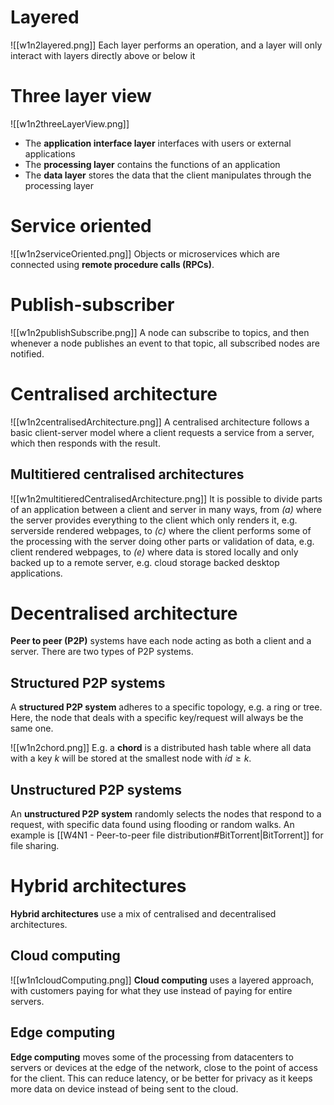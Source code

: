 # Layered
![[w1n2layered.png]]
Each layer performs an operation, and a layer will only interact with layers directly above or below it
# Three layer view
![[w1n2threeLayerView.png]]
- The **application interface layer** interfaces with users or external applications
- The **processing layer** contains the functions of an application
- The **data layer** stores the data that the client manipulates through the processing layer
# Service oriented
![[w1n2serviceOriented.png]]
Objects or microservices which are connected using **remote procedure calls (RPCs)**.
# Publish-subscriber
![[w1n2publishSubscribe.png]]
A node can subscribe to topics, and then whenever a node publishes an event to that topic, all subscribed nodes are notified.
# Centralised architecture
![[w1n2centralisedArchitecture.png]]
A centralised architecture follows a basic client-server model where a client requests a service from a server, which then responds with the result.
## Multitiered centralised architectures
![[w1n2multitieredCentralisedArchitecture.png]]
It is possible to divide parts of an application between a client and server in many ways, from *(a)* where the server provides everything to the client which only renders it, e.g. serverside rendered webpages, to *(c)* where the client performs some of the processing with the server doing other parts or validation of data, e.g. client rendered webpages, to *(e)* where data is stored locally and only backed up to a remote server, e.g. cloud storage backed desktop applications.
# Decentralised architecture
**Peer to peer (P2P)** systems have each node acting as both a client and a server. There are two types of P2P systems.
## Structured P2P systems
A **structured P2P system** adheres to a specific topology, e.g. a ring or tree. Here, the node that deals with a specific key/request will always be the same one.

![[w1n2chord.png]]
E.g. a **chord** is a distributed hash table where all data with a key $k$ will be stored at the smallest node with $id\geq k$.
## Unstructured P2P systems
An **unstructured P2P system** randomly selects the nodes that respond to a request, with specific data found using flooding or random walks. An example is [[W4N1 - Peer-to-peer file distribution#BitTorrent|BitTorrent]] for file sharing.
# Hybrid architectures
**Hybrid architectures** use a mix of centralised and decentralised architectures.
## Cloud computing
![[w1n1cloudComputing.png]]
**Cloud computing** uses a layered approach, with customers paying for what they use instead of paying for entire servers.
## Edge computing
**Edge computing** moves some of the processing from datacenters to servers or devices at the edge of the network, close to the point of access for the client. This can reduce latency, or be better for privacy as it keeps more data on device instead of being sent to the cloud.